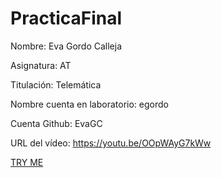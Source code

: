 # PracticaFinal

Nombre: Eva Gordo Calleja

Asignatura: AT

Titulación: Telemática 

Nombre cuenta en laboratorio: egordo

Cuenta Github: EvaGC

URL del vídeo: https://youtu.be/OOpWAyG7kWw

[TRY ME](https://evagc.github.io/PracticaFinal/index.html)
